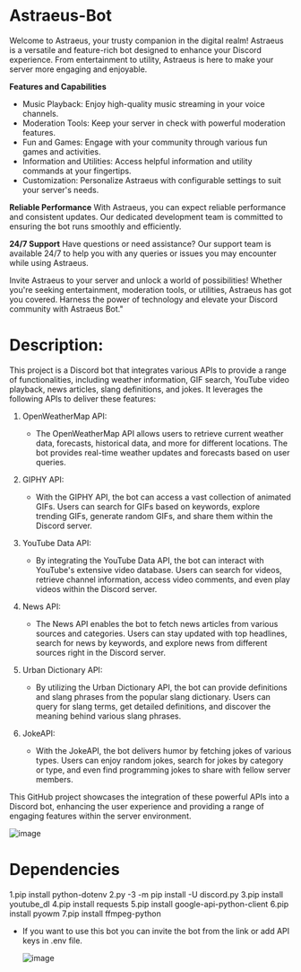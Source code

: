 # Astraeus-Bot
Welcome to Astraeus, your trusty companion in the digital realm! Astraeus is a versatile and feature-rich bot designed to enhance your Discord experience. From entertainment to utility, Astraeus is here to make your server more engaging and enjoyable.

**Features and Capabilities**
- Music Playback: Enjoy high-quality music streaming in your voice channels.
- Moderation Tools: Keep your server in check with powerful moderation features.
- Fun and Games: Engage with your community through various fun games and activities.
- Information and Utilities: Access helpful information and utility commands at your fingertips.
- Customization: Personalize Astraeus with configurable settings to suit your server's needs.

**Reliable Performance**
With Astraeus, you can expect reliable performance and consistent updates. Our dedicated development team is committed to ensuring the bot runs smoothly and efficiently.

**24/7 Support**
Have questions or need assistance? Our support team is available 24/7 to help you with any queries or issues you may encounter while using Astraeus.

Invite Astraeus to your server and unlock a world of possibilities! Whether you're seeking entertainment, moderation tools, or utilities, Astraeus has got you covered. Harness the power of technology and elevate your Discord community with Astraeus Bot."

# Description:
This project is a Discord bot that integrates various APIs to provide a range of functionalities, including weather information, GIF search, YouTube video playback, news articles, slang definitions, and jokes. It leverages the following APIs to deliver these features:

1. OpenWeatherMap API:
   - The OpenWeatherMap API allows users to retrieve current weather data, forecasts, historical data, and more for different locations. The bot provides real-time weather updates and forecasts based on user queries.

2. GIPHY API:
   - With the GIPHY API, the bot can access a vast collection of animated GIFs. Users can search for GIFs based on keywords, explore trending GIFs, generate random GIFs, and share them within the Discord server.

3. YouTube Data API:
   - By integrating the YouTube Data API, the bot can interact with YouTube's extensive video database. Users can search for videos, retrieve channel information, access video comments, and even play videos within the Discord server.

4. News API:
   - The News API enables the bot to fetch news articles from various sources and categories. Users can stay updated with top headlines, search for news by keywords, and explore news from different sources right in the Discord server.

5. Urban Dictionary API:
   - By utilizing the Urban Dictionary API, the bot can provide definitions and slang phrases from the popular slang dictionary. Users can query for slang terms, get detailed definitions, and discover the meaning behind various slang phrases.

6. JokeAPI:
   - With the JokeAPI, the bot delivers humor by fetching jokes of various types. Users can enjoy random jokes, search for jokes by category or type, and even find programming jokes to share with fellow server members.

This GitHub project showcases the integration of these powerful APIs into a Discord bot, enhancing the user experience and providing a range of engaging features within the server environment.

   ![image](https://github.com/mayank-0407/Astraeus-Bot/assets/97796657/7cab5954-8f44-4481-8877-bd54bd54a100)

# Dependencies
1.pip install python-dotenv
2.py -3 -m pip install -U discord.py
3.pip install youtube_dl
4.pip install requests
5.pip install google-api-python-client
6.pip install pyowm
7.pip install ffmpeg-python

- If you want to use this bot you can invite the bot from the link or add API keys in .env file.

   ![image](https://github.com/mayank-0407/Astraeus-Bot/assets/97796657/f5c2454a-10ad-449b-af13-0266e0f7f99f)
